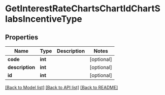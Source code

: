 # GetInterestRateChartsChartIdChartSlabsIncentiveType

## Properties
Name | Type | Description | Notes
------------ | ------------- | ------------- | -------------
**code** | **int** |  | [optional] 
**description** | **int** |  | [optional] 
**id** | **int** |  | [optional] 

[[Back to Model list]](../README.md#documentation-for-models) [[Back to API list]](../README.md#documentation-for-api-endpoints) [[Back to README]](../README.md)


